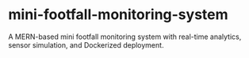 # mini-footfall-monitoring-system
A MERN-based mini footfall monitoring system with real-time analytics, sensor simulation, and Dockerized deployment.
